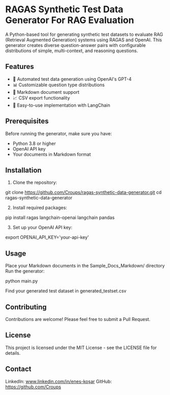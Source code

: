 # RAGAS Synthetic Test Data Generator For RAG Evaluation

A Python-based tool for generating synthetic test datasets to evaluate RAG (Retrieval Augmented Generation) systems using RAGAS and OpenAI. This generator creates diverse question-answer pairs with configurable distributions of simple, multi-context, and reasoning questions.

## Features

- 🤖 Automated test data generation using OpenAI's GPT-4
- 📊 Customizable question type distributions
- 📝 Markdown document support
- 📈 CSV export functionality
- 🔧 Easy-to-use implementation with LangChain

## Prerequisites

Before running the generator, make sure you have:
- Python 3.8 or higher
- OpenAI API key
- Your documents in Markdown format

## Installation

1. Clone the repository:

git clone https://github.com/Croups/ragas-synthetic-data-generator.git
cd ragas-synthetic-data-generator

2. Install required packages:

pip install ragas langchain-openai langchain pandas

3. Set up your OpenAI API key:

export OPENAI_API_KEY='your-api-key'

## Usage

Place your Markdown documents in the Sample_Docs_Markdown/ directory
Run the generator:

python main.py

Find your generated test dataset in generated_testset.csv

## Contributing

Contributions are welcome! Please feel free to submit a Pull Request.

## License

This project is licensed under the MIT License - see the LICENSE file for details.


## Contact

LinkedIn: www.linkedin.com/in/enes-koşar
GitHub: https://github.com/Croups
